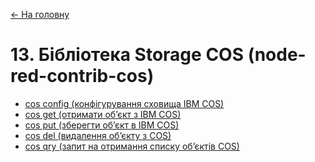 [<- На головну](../)

# 13. Бібліотека Storage COS (node-red-contrib-cos)

- [cos config (конфігурування сховища IBM COS)](cosconfig.md)<span class="load"> </span>
- [cos get (отримати об’єкт з IBM COS)](cosget.md)<span class="load"> </span>
- [cos put (зберегти об’єкт в IBM COS)](cosput.md)<span class="load"> </span>
- [cos del (видалення об’єкту з COS)](cosdel.md)<span class="load"> </span>
- [cos qry (запит на отримання списку об’єктів COS)](cosqry.md)<span class="load"> </span>